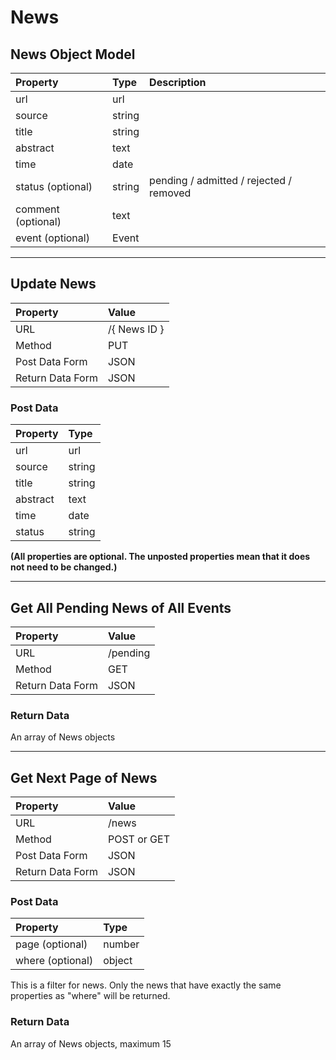 # News

## News Object Model

| Property | Type | Description |
|:---------|:-----|:------------|
| url | url |
| source | string |
| title | string |
| abstract | text |
| time | date |
| status (optional) | string | pending / admitted / rejected / removed |
| comment (optional) | text |
| event (optional) | Event | |

---

## Update News

| Property | Value |
|:---------|:------|
| URL | /{ News ID } |
| Method | PUT |
| Post Data Form | JSON |
| Return Data Form | JSON |

### Post Data

| Property | Type |
|:---------|:-----|
| url | url |
| source | string |
| title | string |
| abstract | text |
| time | date |
| status | string |

**(All properties are optional. The unposted properties mean that it does not need to be changed.)**

---

## Get All Pending News of All Events

| Property | Value |
|:---------|:------|
| URL | /pending |
| Method | GET |
| Return Data Form | JSON |

### Return Data

An array of News objects

---

## Get Next Page of News

| Property | Value |
|:---------|:------|
| URL | /news |
| Method | POST or GET |
| Post Data Form | JSON |
| Return Data Form | JSON |

### Post Data 

| Property | Type |
|:---------|:------|
| page (optional) | number |
| where (optional) | object |

This is a filter for news. Only the news that have exactly the same properties as "where" will be returned.

### Return Data

An array of News objects, maximum 15
